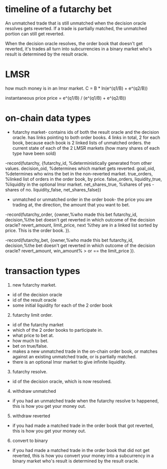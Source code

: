 timeline of a futarchy bet
======
An unmatched trade that is still unmatched when the decision oracle resolves gets reverted.
If a trade is partially matched, the unmatched portion can still get reverted.

When the decision oracle resolves, the order book that doesn't get reverted, it's trades all turn into subcurrencies in a binary market who's result is determined by the result oracle.

LMSR
=======

how much money is in an lmsr market.
C = B * ln(e^(q1/B) + e^(q2/B))

instantaneous price 
price = e^(q1/B) / (e^(q1/B) + e^(q2/B))

on-chain data types
=======

* futarchy market- contains ids of both the result oracle and the decision oracle. has links pointing to both order books. 4 links in total, 2 for each book, because each book is 2 linked lists of unmatched orders. the current state of each of the 2 LMSR markets (how many shares of each type have been sold)

-record(futarchy,
        {futarchy_id, %deterministically generated from other values.
         decision_oid, %determines which market gets reverted.
         goal_oid, %determines who wins the bet in the non-reverted market.
         true_orders, %linked list of orders in the order book, by price.
         false_orders,
         liquidity_true, %liquidity in the optional lmsr market.
         net_shares_true, %shares of yes - shares of no.
         liquidity_false,
         net_shares_false})

* unmatched or unmatched order in the order book- the price you are trading at, the direction, the amount that you want to bet.

-record(futarchy_order,
        {owner,%who made this bet
         futarchy_id,
         decision,%the bet doesn't get reverted in which outcome of the decision oracle?
         revert_amount,
         limit_price,
         next %they are in a linked list sorted by price. This is the order book.
         }).

-record(futarchy_bet,
        {owner,%who made this bet
         futarchy_id,
         decision,%the bet doesn't get reverted in which outcome of the decision oracle?
         revert_amount,
         win_amount% > or == the limit_price
         }).


transaction types
=================

1) new futarchy market.
* id of the decision oracle
* id of the result oracle
* some initial liquidity for each of the 2 order book

2) futarchy limit order.
* id of the futarchy market
* which of the 2 order books to participate in.
* what price to bet at.
* how much to bet.
* bet on true/false.
* makes a new unmatched trade in the on-chain order book, or matches against an existing unmatched trade, or is partially matched.
* there is an optional lmsr market to give infinite liquidity.

3) futarchy resolve.
* id of the decision oracle, which is now resolved.

4) withdraw unmatched
* if you had an unmatched trade when the futarchy resolve tx happened, this is how you get your money out.

5) withdraw reverted
* if you had made a matched trade in the order book that got reverted, this is how you get your money out.

6) convert to binary
* if you had made a matched trade in the order book that did not get reverted, this is how you convert your money into a subcurrency in a binary market who's result is determined by the result oracle.
